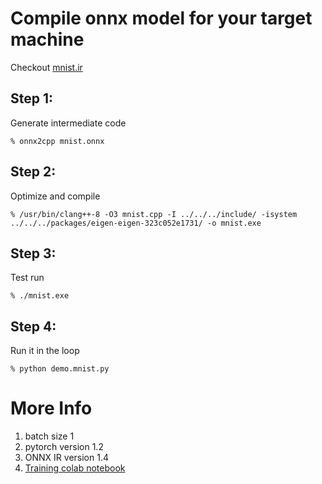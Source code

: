 
Compile onnx model for your target machine
=======
Checkout [mnist.ir](mnist.ir)

## Step 1: 
Generate intermediate code

```% onnx2cpp mnist.onnx```

## Step 2: 
Optimize and compile

```% /usr/bin/clang++-8 -O3 mnist.cpp -I ../../../include/ -isystem ../../../packages/eigen-eigen-323c052e1731/ -o mnist.exe```

## Step 3: 
Test run

```% ./mnist.exe```

## Step 4: 
Run it in the loop

```% python demo.mnist.py```


More Info
=======

1. batch size 1
1. pytorch version 1.2
1. ONNX IR version 1.4
1. [Training colab notebook](https://colab.research.google.com/drive/1JTcR5A0dQ8y_TKy_DbqpMv1caWjaO_jL)
